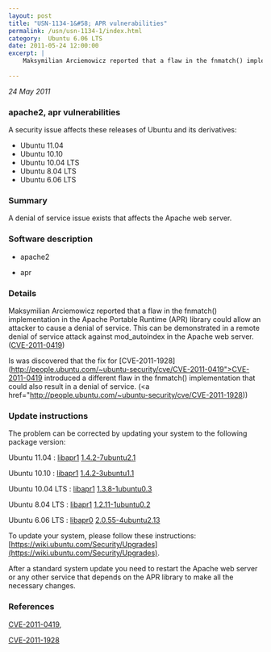 ```yaml
---
layout: post
title: "USN-1134-1&#58; APR vulnerabilities"
permalink: /usn/usn-1134-1/index.html
category:  Ubuntu 6.06 LTS
date: 2011-05-24 12:00:00
excerpt: |
    Maksymilian Arciemowicz reported that a flaw in the fnmatch() implementation in the Apache Portable Runtime (APR) library could allow an attacker to cause a denial of service. This can be demonstrated in a remote denial of service attack against mod_autoindex in the Apache web server. ([CVE-2011-0419](http://people.ubuntu.com/~ubuntu-security/cve/CVE-2011-0419))
    
--- 
```

 
 

*24 May 2011*

### apache2, apr vulnerabilities

A security issue affects these releases of Ubuntu and its derivatives:

* Ubuntu 11.04
* Ubuntu 10.10
* Ubuntu 10.04 LTS
* Ubuntu 8.04 LTS
* Ubuntu 6.06 LTS

### Summary

A denial of service issue exists that affects the Apache web server. 

### Software description

* apache2 

* apr 

### Details

Maksymilian Arciemowicz reported that a flaw in the fnmatch() implementation in the Apache Portable Runtime (APR) library could allow an attacker to cause a denial of service. This can be demonstrated in a remote denial of service attack against mod_autoindex in the Apache web server. ([CVE-2011-0419](http://people.ubuntu.com/~ubuntu-security/cve/CVE-2011-0419))

Is was discovered that the fix for [CVE-2011-1928](http://people.ubuntu.com/~ubuntu-security/cve/CVE-2011-0419">CVE-2011-0419</a> introduced a different flaw in the fnmatch() implementation that could also result in a denial of service. (<a href="http://people.ubuntu.com/~ubuntu-security/cve/CVE-2011-1928)) 

### Update instructions

The problem can be corrected by updating your system to the following package version:

Ubuntu 11.04
 : [libapr1](https://launchpad.net/ubuntu/+source/apr) <span> [1.4.2-7ubuntu2.1](https://launchpad.net/ubuntu/+source/apr/1.4.2-7ubuntu2.1) </span> 

Ubuntu 10.10
 : [libapr1](https://launchpad.net/ubuntu/+source/apr) <span> [1.4.2-3ubuntu1.1](https://launchpad.net/ubuntu/+source/apr/1.4.2-3ubuntu1.1) </span> 

Ubuntu 10.04 LTS
 : [libapr1](https://launchpad.net/ubuntu/+source/apr) <span> [1.3.8-1ubuntu0.3](https://launchpad.net/ubuntu/+source/apr/1.3.8-1ubuntu0.3) </span> 

Ubuntu 8.04 LTS
 : [libapr1](https://launchpad.net/ubuntu/+source/apr) <span> [1.2.11-1ubuntu0.2](https://launchpad.net/ubuntu/+source/apr/1.2.11-1ubuntu0.2) </span> 

Ubuntu 6.06 LTS
 : [libapr0](https://launchpad.net/ubuntu/+source/apache2) <span> [2.0.55-4ubuntu2.13](https://launchpad.net/ubuntu/+source/apache2/2.0.55-4ubuntu2.13) </span> 

To update your system, please follow these instructions: [https://wiki.ubuntu.com/Security/Upgrades](https://wiki.ubuntu.com/Security/Upgrades).

After a standard system update you need to restart the Apache web server or any other service that depends on the APR library to make all the necessary changes. 

### References

 
 [CVE-2011-0419](http://people.ubuntu.com/~ubuntu-security/cve/CVE-2011-0419), 

 [CVE-2011-1928](http://people.ubuntu.com/~ubuntu-security/cve/CVE-2011-1928)
 


